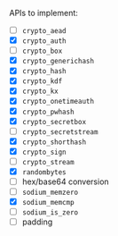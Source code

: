 APIs to implement:
* [ ] `crypto_aead`
* [x] `crypto_auth`
* [ ] `crypto_box`
* [x] `crypto_generichash`
* [x] `crypto_hash`
* [x] `crypto_kdf`
* [x] `crypto_kx`
* [x] `crypto_onetimeauth`
* [x] `crypto_pwhash`
* [x] `crypto_secretbox`
* [ ] `crypto_secretstream`
* [x] `crypto_shorthash`
* [x] `crypto_sign`
* [ ] `crypto_stream`
* [x] `randombytes`
* [ ] hex/base64 conversion
* [ ] `sodium_memzero`
* [x] `sodium_memcmp`
* [ ] `sodium_is_zero`
* [ ] padding
